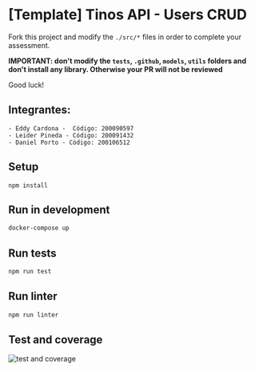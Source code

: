 # [Template] Tinos API - Users CRUD

Fork this project and modify the `./src/*` files in order to complete your assessment.

**IMPORTANT: don't modify the `tests`, `.github`, `models`, `utils` folders and don't install any library. Otherwise your PR will not be reviewed**

Good luck!

## Integrantes:
```
- Eddy Cardona -  Código: 200090597
- Leider Pineda - Código: 200091432
- Daniel Porto - Código: 200106512
```

## Setup
```
npm install
```

## Run in development
```bash
docker-compose up
```

## Run tests
```bash
npm run test
```

## Run linter
```bash
npm run linter
```

## Test and coverage
![test and coverage](https://firebasestorage.googleapis.com/v0/b/images-hosting-84deb.appspot.com/o/Test%20and%20coverage.png?alt=media&token=07451905-003a-478f-bdf5-40284a37fbc2)
